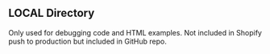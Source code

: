 ## LOCAL Directory

Only used for debugging code and HTML examples. Not included in Shopify push to production but included in GitHub repo.